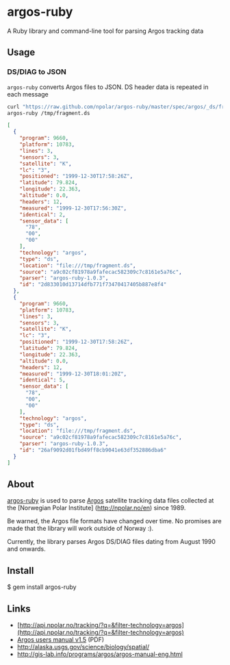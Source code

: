 # argos-ruby

A Ruby library and command-line tool for parsing Argos tracking data


## Usage
### DS/DIAG to JSON

```argos-ruby``` converts Argos files to JSON. DS header data is repeated in each message
```sh
curl "https://raw.github.com/npolar/argos-ruby/master/spec/argos/_ds/fragment.ds" > /tmp/fragment.ds
argos-ruby /tmp/fragment.ds 
```
```json
[
  {
    "program": 9660,
    "platform": 10783,
    "lines": 3,
    "sensors": 3,
    "satellite": "K",
    "lc": "3",
    "positioned": "1999-12-30T17:58:26Z",
    "latitude": 79.824,
    "longitude": 22.363,
    "altitude": 0.0,
    "headers": 12,
    "measured": "1999-12-30T17:56:30Z",
    "identical": 2,
    "sensor_data": [
      "78",
      "00",
      "00"
    ],
    "technology": "argos",
    "type": "ds",
    "location": "file:///tmp/fragment.ds",
    "source": "a9c02cf81978a9fafecac582309c7c8161e5a76c",
    "parser": "argos-ruby-1.0.3",
    "id": "2d833010d13714dfb771f73470417405b887e8f4"
  },
  {
    "program": 9660,
    "platform": 10783,
    "lines": 3,
    "sensors": 3,
    "satellite": "K",
    "lc": "3",
    "positioned": "1999-12-30T17:58:26Z",
    "latitude": 79.824,
    "longitude": 22.363,
    "altitude": 0.0,
    "headers": 12,
    "measured": "1999-12-30T18:01:20Z",
    "identical": 5,
    "sensor_data": [
      "78",
      "00",
      "00"
    ],
    "technology": "argos",
    "type": "ds",
    "location": "file:///tmp/fragment.ds",
    "source": "a9c02cf81978a9fafecac582309c7c8161e5a76c",
    "parser": "argos-ruby-1.0.3",
    "id": "26af9092d01fbd49ff8cb9041e63df352886dba6"
  }
]
```

## About

[argos-ruby](https://github.com/npolar/argos-ruby) is used to parse [Argos](http://www.argos-system.org)
satellite tracking data files collected at the [Norwegian Polar Institute]
(http://npolar.no/en) since 1989.

Be warned, the Argos file formats have changed over time. No promises are
made that the library will work outside of Norway :).

Currently, the library parses Argos DS/DIAG files dating from August 1990
and onwards.

## Install
$ gem install argos-ruby

## Links
* [http://api.npolar.no/tracking/?q=&filter-technology=argos](http://api.npolar.no/tracking/?q=&filter-technology=argos)
* [Argos users manual v1.5](http://www.argos-system.org/files/pmedia/public/r363_9_argos_users_manual-v1.5.pdf) (PDF)
* http://alaska.usgs.gov/science/biology/spatial/
* http://gis-lab.info/programs/argos/argos-manual-eng.html